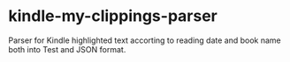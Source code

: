 # kindle-my-clippings-parser
Parser for Kindle highlighted text accorting to reading date and book name both into Test and JSON format. 

